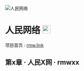 ![人民网络](https://rmw-link.github.io/logo/h1.svg)
 
# 人民网络 <img src="https://rmw-link.github.io/logo/ico.svg" height="26">

项目首页 : [rmw.link](//rmw.link)

## 第x章 · 人民X网 · rmwxx

